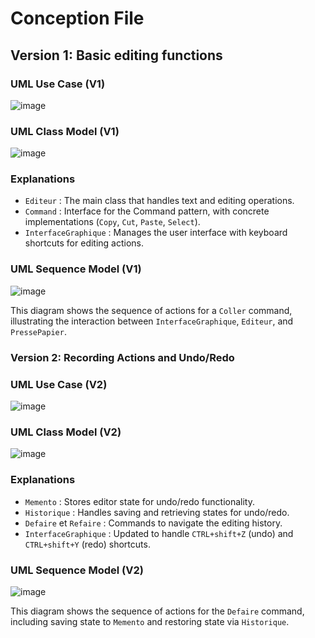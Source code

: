 # Conception File   

## Version 1: Basic editing functions    

### UML Use Case (V1)    

![image](https://github.com/user-attachments/assets/fcfd6cad-992f-4101-b83f-03663cb11242)


###   UML Class Model (V1)   


![image](https://github.com/user-attachments/assets/7a0a068e-7332-4751-96ee-8b43170e0689)
    

### Explanations    
- `Editeur` : The main class that handles text and editing operations.
- `Command` : Interface for the Command pattern, with concrete implementations (`Copy`, `Cut`, `Paste`, `Select`).
- `InterfaceGraphique` : Manages the user interface with keyboard shortcuts for editing actions.


### UML Sequence Model (V1)  

![image](https://github.com/user-attachments/assets/f19c6ed7-6239-43c0-9e79-077b16f2a63d)    

This diagram shows the sequence of actions for a `Coller` command, illustrating the interaction between `InterfaceGraphique`, `Editeur`, and `PressePapier`.


### Version 2: Recording Actions and Undo/Redo


### UML Use Case (V2)    

![image](https://github.com/user-attachments/assets/2dd3b5d7-ad72-4598-b257-8254757c7311)


### UML Class Model (V2)

![image](https://github.com/user-attachments/assets/8580c053-8e86-4978-933c-4ca632a80b1b)    

### Explanations    
- `Memento` : Stores editor state for undo/redo functionality.
- `Historique` : Handles saving and retrieving states for undo/redo.
- `Defaire` et `Refaire` : Commands to navigate the editing history.
- `InterfaceGraphique` : Updated to handle `CTRL+shift+Z` (undo) and `CTRL+shift+Y` (redo) shortcuts.


### UML Sequence Model (V2)   
![image](https://github.com/user-attachments/assets/dc51e06b-ce5a-434f-91d9-58eedfe3cb70)    

This diagram shows the sequence of actions for the `Defaire` command, including saving state to `Memento` and restoring state via `Historique`.





